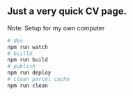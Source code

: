 ## Just a very quick CV page.

Note: Setup for my own computer

```bash
# dev
npm run watch
# builld
npm run build
# publish
npm run deploy
# clean parcel cache
npm run clean
```
